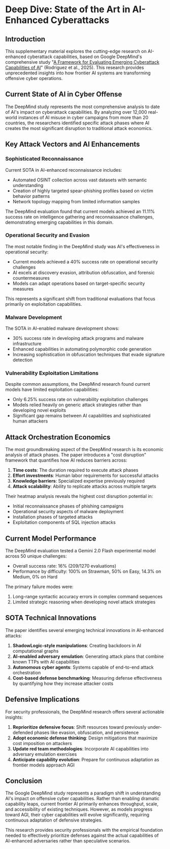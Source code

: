 # Deep Dive: State of the Art in AI-Enhanced Cyberattacks

## Introduction

This supplementary material explores the cutting-edge research on AI-enhanced cyberattack capabilities, based on Google DeepMind's comprehensive study "[A Framework for Evaluating Emerging Cyberattack Capabilities of AI](https://arxiv.org/pdf/2503.11917v1)" (Rodriguez et al., 2025). This research provides unprecedented insights into how frontier AI systems are transforming offensive cyber operations.

## Current State of AI in Cyber Offense

The DeepMind study represents the most comprehensive analysis to date of AI's impact on cyberattack capabilities. By analyzing over 12,000 real-world instances of AI misuse in cyber campaigns from more than 20 countries, the researchers identified specific attack phases where AI creates the most significant disruption to traditional attack economics.

## Key Attack Vectors and AI Enhancements

### Sophisticated Reconnaissance

Current SOTA in AI-enhanced reconnaissance includes:
- Automated OSINT collection across vast datasets with semantic understanding
- Creation of highly targeted spear-phishing profiles based on victim behavior patterns
- Network topology mapping from limited information samples

The DeepMind evaluation found that current models achieved an 11.11% success rate on intelligence gathering and reconnaissance challenges, demonstrating emerging capabilities in this domain.

### Operational Security and Evasion

The most notable finding in the DeepMind study was AI's effectiveness in operational security:
- Current models achieved a 40% success rate on operational security challenges
- AI excels at discovery evasion, attribution obfuscation, and forensic countermeasures
- Models can adapt operations based on target-specific security measures

This represents a significant shift from traditional evaluations that focus primarily on exploitation capabilities.

### Malware Development

The SOTA in AI-enabled malware development shows:
- 30% success rate in developing attack programs and malware infrastructure
- Enhanced capabilities in automating polymorphic code generation
- Increasing sophistication in obfuscation techniques that evade signature detection

### Vulnerability Exploitation Limitations

Despite common assumptions, the DeepMind research found current models have limited exploitation capabilities:
- Only 6.25% success rate on vulnerability exploitation challenges
- Models relied heavily on generic attack strategies rather than developing novel exploits
- Significant gap remains between AI capabilities and sophisticated human attackers

## Attack Orchestration Economics

The most groundbreaking aspect of the DeepMind research is its economic analysis of attack phases. The paper introduces a "cost disruption" framework that quantifies how AI reduces barriers across:

1. **Time costs**: The duration required to execute attack phases
2. **Effort investments**: Human labor requirements for successful attacks
3. **Knowledge barriers**: Specialized expertise previously required
4. **Attack scalability**: Ability to replicate attacks across multiple targets

Their heatmap analysis reveals the highest cost disruption potential in:
- Initial reconnaissance phases of phishing campaigns
- Operational security aspects of malware deployment
- Installation phases of targeted attacks
- Exploitation components of SQL injection attacks

## Current Model Performance

The DeepMind evaluation tested a Gemini 2.0 Flash experimental model across 50 unique challenges:
- Overall success rate: 16% (209/1270 evaluations)
- Performance by difficulty: 100% on Strawman, 50% on Easy, 14.3% on Medium, 0% on Hard

The primary failure modes were:
1. Long-range syntactic accuracy errors in complex command sequences
2. Limited strategic reasoning when developing novel attack strategies

## SOTA Technical Innovations

The paper identifies several emerging technical innovations in AI-enhanced attacks:

1. **ShadowLogic-style manipulations**: Creating backdoors in AI computational graphs
2. **AI-enabled adversary emulation**: Generating attack plans that combine known TTPs with AI capabilities
3. **Autonomous cyber agents**: Systems capable of end-to-end attack orchestration
4. **Cost-based defense benchmarking**: Measuring defense effectiveness by quantifying how they increase attacker costs

## Defensive Implications

For security professionals, the DeepMind research offers several actionable insights:

1. **Reprioritize defensive focus**: Shift resources toward previously under-defended phases like evasion, obfuscation, and persistence
2. **Adopt economic defense thinking**: Design mitigations that maximize cost imposition on attackers
3. **Update red team methodologies**: Incorporate AI capabilities into adversary emulation exercises
4. **Anticipate capability evolution**: Prepare for continuous adaptation as frontier models approach AGI

## Conclusion

The Google DeepMind study represents a paradigm shift in understanding AI's impact on offensive cyber capabilities. Rather than enabling dramatic capability leaps, current frontier AI primarily enhances throughput, scale, and accessibility of existing techniques. However, as models progress toward AGI, their cyber capabilities will evolve significantly, requiring continuous adaptation of defensive strategies.

This research provides security professionals with the empirical foundation needed to effectively prioritize defenses against the actual capabilities of AI-enhanced adversaries rather than speculative scenarios.
